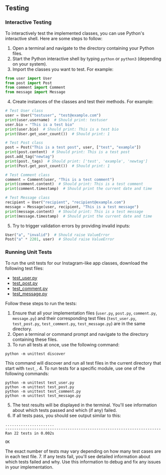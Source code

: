 
## Testing

### Interactive Testing

To interactively test the implemented classes, you can use Python's interactive shell. Here are some steps to follow:

1. Open a terminal and navigate to the directory containing your Python files.
2. Start the Python interactive shell by typing `python` or `python3` (depending on your system).
3. Import the classes you want to test. For example:
```python
from user import User
from post import Post
from comment import Comment
from message import Message
```
4. Create instances of the classes and test their methods. For example:
```python
# Test User class
user = User("testuser", "test@example.com")
print(user.username)  # Should print: testuser
user.bio = "This is a test bio"
print(user.bio)  # Should print: This is a test bio
print(User.get_user_count())  # Should print: 1

# Test Post class
post = Post("This is a test post", user, ["test", "example"])
print(post.content)  # Should print: This is a test post
post.add_tag("newtag")
print(post._tags)  # Should print: ['test', 'example', 'newtag']
print(Post.get_post_count())  # Should print: 1

# Test Comment class
comment = Comment(user, "This is a test comment")
print(comment.content)  # Should print: This is a test comment
print(comment.timestamp)  # Should print the current date and time

# Test Message class
recipient = User("recipient", "recipient@example.com")
message = Message(user, recipient, "This is a test message")
print(message.content)  # Should print: This is a test message
print(message.timestamp)  # Should print the current date and time
```
5. Try to trigger validation errors by providing invalid inputs:
```python
User("a", "invalid")  # Should raise ValueError
Post("a" * 2201, user)  # Should raise ValueError
```

### Running Unit Tests

To run the unit tests for our Instagram-like app classes, download the following test files:

- [test_user.py](./test_user.py)
- [test_post.py](./test_post.py)
- [test_comment.py](./test_comment.py)
- [test_message.py](./test_message.py)

Follow these steps to run the tests:

1. Ensure that all your implementation files (`user.py`, `post.py`, `comment.py`, `message.py`) and their corresponding test files (`test_user.py`, `test_post.py`, `test_comment.py`, `test_message.py`) are in the same directory.
2. Open a terminal or command prompt and navigate to the directory containing these files.
3. To run all tests at once, use the following command:
```
python -m unittest discover
```
This command will discover and run all test files in the current directory that start with `test_`.
4. To run tests for a specific module, use one of the following commands:
```
python -m unittest test_user.py
python -m unittest test_post.py
python -m unittest test_comment.py
python -m unittest test_message.py
```
5. The test results will be displayed in the terminal. You'll see information about which tests passed and which (if any) failed.
6. If all tests pass, you should see output similar to this:
```
......................
----------------------------------------------------------------------
Ran 22 tests in 0.002s

OK
```
The exact number of tests may vary depending on how many test cases are in each test file.
7. If any tests fail, you'll see detailed information about which tests failed and why. Use this information to debug and fix any issues in your implementation.